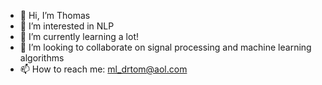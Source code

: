- 👋 Hi, I’m Thomas
- 👀 I’m interested in NLP
- 🌱 I’m currently learning a lot!
- 💞️ I’m looking to collaborate on signal processing and machine learning algorithms
- 📫 How to reach me: ml_drtom@aol.com 

<!---
tplocher/tplocher is a ✨ special ✨ repository because its `README.md` (this file) appears on your GitHub profile.
You can click the Preview link to take a look at your changes.
--->
